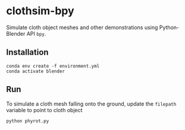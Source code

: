 # clothsim-bpy

Simulate cloth object meshes and other demonstrations using Python-Blender API `bpy`.

## Installation
```
conda env create -f environment.yml
conda activate blender
```

## Run
To simulate a cloth mesh falling onto the ground, update the `filepath` variable to point to cloth object
```
python phyrot.py
```

